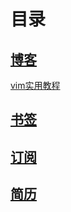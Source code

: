 # 目录

## [博客](./2020/old_read_me.md)

[vim实用教程](./Content/vim.md)

## [书签](./bookmarks/bookmark.md)

## [订阅](feed/README.md)

## [简历](RESUME.md)